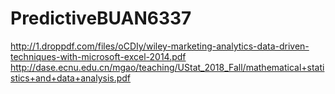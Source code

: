 # PredictiveBUAN6337

http://1.droppdf.com/files/oCDIy/wiley-marketing-analytics-data-driven-techniques-with-microsoft-excel-2014.pdf
http://dase.ecnu.edu.cn/mgao/teaching/UStat_2018_Fall/mathematical+statistics+and+data+analysis.pdf
